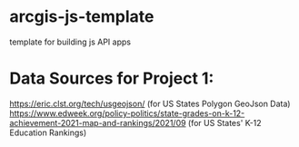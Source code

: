 # arcgis-js-template
template for building js API apps
# Data Sources for Project 1:
https://eric.clst.org/tech/usgeojson/ (for US States Polygon GeoJson Data)
https://www.edweek.org/policy-politics/state-grades-on-k-12-achievement-2021-map-and-rankings/2021/09 (for US States' K-12 Education Rankings)

